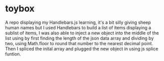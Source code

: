 # toybox

A repo displaying my Handlebars.js learning, it's a bit silly giving sheep human names but
 I used Handlebars to build a list of items displaying a sublist of items, I was also able to 
 inject a new object into the middle of the list using by first finding the length of the json data array
 and dividing by two, using Math.floor to round that number to the nearest decimal point.
 Then I spliced the inital array and plugged the new object in using js splice funtion.
